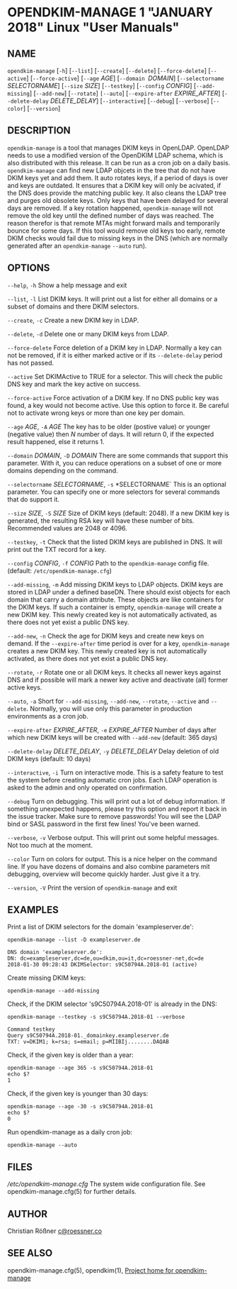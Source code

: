 OPENDKIM-MANAGE 1 "JANUARY 2018" Linux "User Manuals"
=====================================================

NAME
----

`opendkim-manage` [`-h`] [`--list`] [`--create`] [`--delete`] [`--force-delete`]
                         [`--active`] [`--force-active`] [`--age` *AGE*]
                         [`--domain `*DOMAIN*] [`--selectorname` *SELECTORNAME*]
                         [`--size` *SIZE*] [`--testkey`] [`--config` *CONFIG*]
                         [`--add-missing`] [`--add-new`] [`--rotate`] `[--auto`]
                         [`--expire-after` *EXPIRE_AFTER*]
                         [`--delete-delay` *DELETE_DELAY*]
                         [`--interactive`] [`--debug`]
                         [`--verbose`] [`--color`] [`--version`]

DESCRIPTION
-----------

`opendkim-manage` is a tool that manages DKIM keys in OpenLDAP. OpenLDAP 
needs to use a modified version of the OpenDKIM LDAP schema, which is also 
distributed with this release. It can be run as a cron job on a daily basis. 
`opendkim-manage` can find new LDAP objcets in the tree that do not have DKIM
keys yet and add them. It auto rotates keys, if a period of days is over and
keys are outdated. It ensures that a DKIM key will only be acivated, if the
DNS does provide the matching public key. It also cleans the LDAP tree and 
purges old obsolete keys. Only keys that have been delayed for several days 
are removed. If a key rotation happened, `opendkim-manage` will not remove the
old key until the defined number of days was reached. The reason therefor is 
that remote MTAs might forward mails and temporarily bounce for some days. If
this tool would remove old keys too early, remote DKIM checks would fail due
to missing keys in the DNS (which are normally generated after an 
`opendkim-manage` `--auto` run). 

OPTIONS
-------

`--help`, `-h`
    Show a help message and exit

`--list`, `-l`
    List DKIM keys. It will print out a list for either all domains or a 
    subset of domains and there DKIM selectors.
    
`--create`, `-c`
    Create a new DKIM key in LDAP.
    
`--delete`, `-d`
    Delete one or many DKIM keys from LDAP.
    
`--force-delete`
    Force deletion of a DKIM key in LDAP. Normally a key can not be removed, 
    if it is either marked active or if its `--delete-delay` period has not 
    passed.
    
`--active`
    Set DKIMActive to TRUE for a selector. This will check the public DNS key
     and mark the key active on success.
    
`--force-active`
    Force activation of a DKIM key. If no DNS public key was found, a key 
    would not become active. Use this option to force it. Be careful not to 
    activate wrong keys or more than one key per domain.
    
`--age` *AGE*, `-A` *AGE*
    The key has to be older (postive value) or younger  (negative value) then
     *N* number of days. It will return 0, if the expected result happened, 
     else it returns 1.
    
`--domain` *DOMAIN*, `-D` *DOMAIN*
    There are some commands that support this parameter. With it, you can 
    reduce operations on a subset of one or more domains depending on the 
    command.
    
`--selectorname` *SELECTORNAME*, `-s` *SELECTORNAME`
    This is an optional parameter. You can specify one or more selectors for 
    several commands that do support it.
    
`--size` *SIZE*, `-S` *SIZE* 
    Size of DKIM keys (default: 2048). If a new DKIM key is generated, the 
    resulting RSA key will have these number of bits. Recommended values are 
    2048 or 4096.
    
`--testkey`, `-t`
    Check that the listed DKIM keys are published in DNS. It will print out 
    the TXT record for a key.
    
`--config` *CONFIG*, `-f` *CONFIG*
    Path to the `opendkim-manage` config file. (default:
    `/etc/opendkim-manage.cfg`)
    
`--add-missing`, `-m`
    Add missing DKIM keys to LDAP objects. DKIM keys are stored in LDAP under
    a defined baseDN. There should exist objects for each domain that carry 
    a domain attribute. These objects are like containers for the DKIM keys.
    If such a container is empty, `opendkim-manage` will create a new DKIM 
    key. This newly created key is not automatically activated, as there does
    not yet exist a public DNS key. 
    
`--add-new`, `-n`
    Check the age for DKIM keys and create new keys on demand. If the 
    `--expire-after` time period is over for a key, `opendkim-manage` creates
    a new DKIM key. This newly created key is not automatically activated, as 
    there does not yet exist a public DNS key.
    
`--rotate`, `-r`
    Rotate one or all DKIM keys. It checks all newer keys against DNS and if 
    possible will mark a newer key active and deactivate (all) former active 
    keys.

`--auto`, `-a`
    Short for `--add-missing`, `--add-new`, `--rotate`, `--active` and 
    `--delete`. Normally, you will use only this parameter in production 
    environments as a cron job.
    
`--expire-after` *EXPIRE_AFTER*, `-e` *EXPIRE_AFTER*
    Number of days after which new DKIM keys will be created with `--add-new` 
    (default: 365 days)
    
`--delete-delay` *DELETE_DELAY*, `-y` *DELETE_DELAY*
    Delay deletion of old DKIM keys (default: 10 days)
    
`--interactive`, `-i`
    Turn on interactive mode. This is a safety feature to test the system 
    before creating automatic cron jobs. Each LDAP operation is asked to the 
    admin and only operated on confirmation.
    
`--debug`
    Turn on debugging. This will print out a lot of debug information. If 
    something unexpected happens, please try this option and report it back 
    in the issue tracker. Make sure to remove passwords! You will see the 
    LDAP bind or SASL password in the first few lines! You've been warned.

`--verbose`, `-v`
    Verbose output. This will print out some helpful messages. Not too much 
    at the moment.
    
`--color`
    Turn on colors for output. This is a nice helper on the command line. If 
    you have dozens of domains and also combine parameters mit debugging, 
    overview will become quickly harder. Just give it a try.
    
`--version`, `-V` 
    Print the version of `opendkim-manage` and exit

EXAMPLES
--------

Print a list of DKIM selectors for the domain 'exampleserver.de':

    opendkim-manage --list -D exampleserver.de
    
    DNS domain 'exampleserver.de':
    DN: dc=exampleserver,dc=de,ou=dkim,ou=it,dc=roessner-net,dc=de
    2018-01-30 09:28:43 DKIMSelector: s9C50794A.2018-01 (active)

Create missing DKIM keys:

    opendkim-manage --add-missing
    
Check, if the DKIM selector 's9C50794A.2018-01' is already in the DNS:

    opendkim-manage --testkey -s s9C50794A.2018-01 --verbose
    
    Command testkey
    Query s9C50794A.2018-01._domainkey.exampleserver.de
    TXT: v=DKIM1; k=rsa; s=email; p=MIIBIj........DAQAB

Check, if the given key is older than a year:

    opendkim-manage --age 365 -s s9C50794A.2018-01
    echo $?
    1

Check, if the given key is younger than 30 days:

    opendkim-manage --age -30 -s s9C50794A.2018-01
    echo $?
    0

Run opendkim-manage as a daily cron job:

    opendkim-manage --auto
    

FILES
-----

*/etc/opendkim-manage.cfg*
      The system wide configuration file. See opendkim-manage.cfg(5) for 
      further details.

AUTHOR
------

Christian Rößner <c@roessner.co>

SEE ALSO
--------

opendkim-manage.cfg(5), opendkim(1), [Project home for opendkim-manage](https://github.com/croessner/opendkim-manage/)